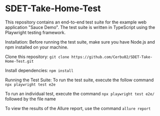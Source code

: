 # SDET-Take-Home-Test

This repository contains an end-to-end test suite for the example web application "Sauce Demo". The test suite is written in TypeScript using the Playwright testing framework.

Installation:
Before running the test suite, make sure you have Node.js and npm installed on your machine.

Clone this repository:
```git clone https://github.com/Cerbu02/SDET-Take-Home-Test.git```

Install dependencies:
```npm install```

Running the Test Suite:
To run the test suite, execute the follow command ```npx playwright test e2e```

To run an individual test, execute the command ```npx playwright test e2e/``` followed by the file name

To view the results of the Allure report, use the command ```allure report```
